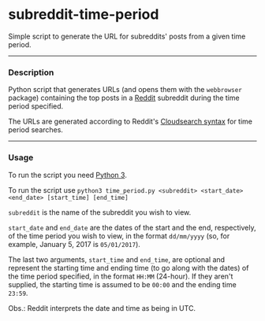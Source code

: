 # subreddit-time-period
Simple script to generate the URL for subreddits' posts from a given time period.

------
### Description
Python script that generates URLs (and opens them with the `webbrowser` package) containing the top posts in a [Reddit](https://reddit.com) subreddit during the time period specified.

The URLs are generated according to Reddit's [Cloudsearch syntax](https://www.reddit.com/wiki/search#wiki_cloudsearch_syntax) for time period searches. 

------
### Usage

To run the script you need [Python 3](https://www.python.org/downloads/).

To run the script use `python3 time_period.py <subreddit> <start_date> <end_date> [start_time] [end_time]`

`subreddit` is the name of the subreddit you wish to view.

`start_date` and `end_date` are the dates of the start and the end, respectively, of the time period you wish to view, in the format `dd/mm/yyyy` (so, for example, January 5, 2017 is `05/01/2017`).

The last two arguments, `start_time` and `end_time`, are optional and represent the starting time and ending time (to go along with the dates) of the time period specified, in the format `HH:MM` (24-hour). If they aren't supplied, the starting time is assumed to be `00:00` and the ending time `23:59`.

Obs.: Reddit interprets the date and time as being in UTC.
